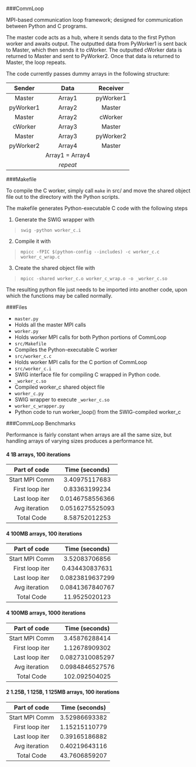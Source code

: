 ###CommLoop

MPI-based communication loop framework; designed for communication between Python and C programs.

The master code acts as a hub, where it sends data to the first Python worker and awaits output. The outputted data from PyWorker1 is sent back to Master, which then sends it to cWorker. The outputted cWorker data is returned to Master and sent to PyWorker2. Once that data is returned to Master, the loop repeats.

The code currently passes dummy arrays in the following structure:


| Sender          | Data            | Receiver        |
| :-------------: | :-------------: | :-------------: |
| Master          | Array1          | pyWorker1       |
| pyWorker1       | Array2          | Master          |
| Master          | Array2          | cWorker         |
| cWorker         | Array3          | Master          |
| Master          | Array3          | pyWorker2       |
| pyWorker2       | Array4          | Master          |
|                 | Array1 = Array4 |                 |
|                 | _repeat_        |                 |


###Makefile

To compile the C worker, simply call `make` in src/ and move the shared object file out to the directory with the Python scripts.

The makefile generates Python-executable C code with the following steps

1. Generate the SWIG wrapper with

  > `swig -python worker_c.i`

2. Compile it with

  > `mpicc -fPIC $(python-config --includes) -c worker_c.c worker_c_wrap.c`

3. Create the shared object file with

  > `mpicc -shared worker_c.o worker_c_wrap.o -o _worker_c.so`

The resulting python file just needs to be imported into another code, upon which the functions may be called normally.

###Files

- `master.py`
 - Holds all the master MPI calls
- `worker.py`
 - Holds worker MPI calls for both Python portions of CommLoop
- `src/Makefile`
 - Compiles the Python-executable C worker
- `src/worker_c.c`
 - Holds worker MPI calls for the C portion of CommLoop
- `src/worker_c.i`
 - SWIG interface file for compiling C wrapped in Python code.
- `_worker_c.so`
 - Compiled worker_c shared object file
- `worker_c.py`
 - SWIG wrapper to execute `_worker_c.so`
- `worker_c_wrapper.py`
 - Python code to run worker_loop() from the SWIG-compiled worker_c


###CommLoop Benchmarks

Performance is fairly constant when arrays are all the same size, but handling arrays of varying sizes produces a performance hit.

#### 4 1B arrays, 100 iterations

| Part of code    | Time (seconds)   |
| :-------------: | :-------------:  |
| Start MPI Comm  | 3.40975117683    |
| First loop iter | 0.83363199234    |
| Last loop iter  | 0.0146758556366  |
| Avg iteration   | 0.0516275525093  |
| Total Code      | 8.58752012253    |

#### 4 100MB arrays, 100 iterations

| Part of code    | Time (seconds)   |
| :-------------: | :-------------:  |
| Start MPI Comm  | 3.52083706856    |
| First loop iter | 0.434430837631   |
| Last loop iter  | 0.0823819637299  |
| Avg iteration   | 0.0841367840767  |
| Total Code      | 11.9525020123    |

#### 4 100MB arrays, 1000 iterations

| Part of code    | Time (seconds)   |
| :-------------: | :-------------:  |
| Start MPI Comm  | 3.45876288414    |
| First loop iter | 1.12678909302    |
| Last loop iter  | 0.0827310085297  |
| Avg iteration   | 0.0984846527576  |
| Total Code      | 102.092504025    |

#### 2 1.25B, 1 125B, 1 125MB arrays, 100 iterations

| Part of code    | Time (seconds)   |
| :-------------: | :-------------:  |
| Start MPI Comm  | 3.52986693382    |
| First loop iter | 1.15215110779    |
| Last loop iter  | 0.39165186882    |
| Avg iteration   | 0.40219643116    |
| Total Code      | 43.7606859207    |
